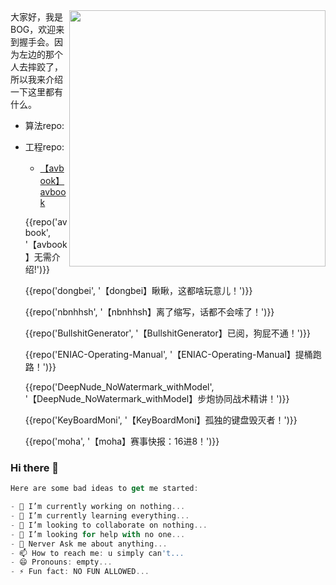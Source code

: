 
<img align='right' src='https://s3.bmp.ovh/imgs/2021/12/6b6236406ebd157d.jpg' width='410px'>
大家好，我是BOG，欢迎来到握手会。因为左边的那个人去摔跤了，所以我来介绍一下这里都有什么。

+ 算法repo:
+ 工程repo:

    - [【avbook】avbook](https://github.com/megatontech/avbook)
  
    {{repo('avbook', '【avbook】无需介绍!')}}
    
    {{repo('dongbei', '【dongbei】瞅瞅，这都啥玩意儿！')}}
    
    {{repo('nbnhhsh', '【nbnhhsh】离了缩写，话都不会嗦了！')}}
    
    {{repo('BullshitGenerator', '【BullshitGenerator】已阅，狗屁不通！')}}
    
    {{repo('ENIAC-Operating-Manual', '【ENIAC-Operating-Manual】提桶跑路！')}}
    
    {{repo('DeepNude_NoWatermark_withModel', '【DeepNude_NoWatermark_withModel】步炮协同战术精讲！')}}
    
    {{repo('KeyBoardMoni', '【KeyBoardMoni】孤独的键盘毁灭者！')}}
    
    {{repo('moha', '【moha】赛事快报：16进8！')}}



### Hi there 👋
```javascript
Here are some bad ideas to get me started:

- 🔭 I’m currently working on nothing...
- 🌱 I’m currently learning everything...
- 👯 I’m looking to collaborate on nothing...
- 🤔 I’m looking for help with no one...
- 💬 Nerver Ask me about anything...
- 📫 How to reach me: u simply can't...
- 😄 Pronouns: empty...
- ⚡ Fun fact: NO FUN ALLOWED...
```
